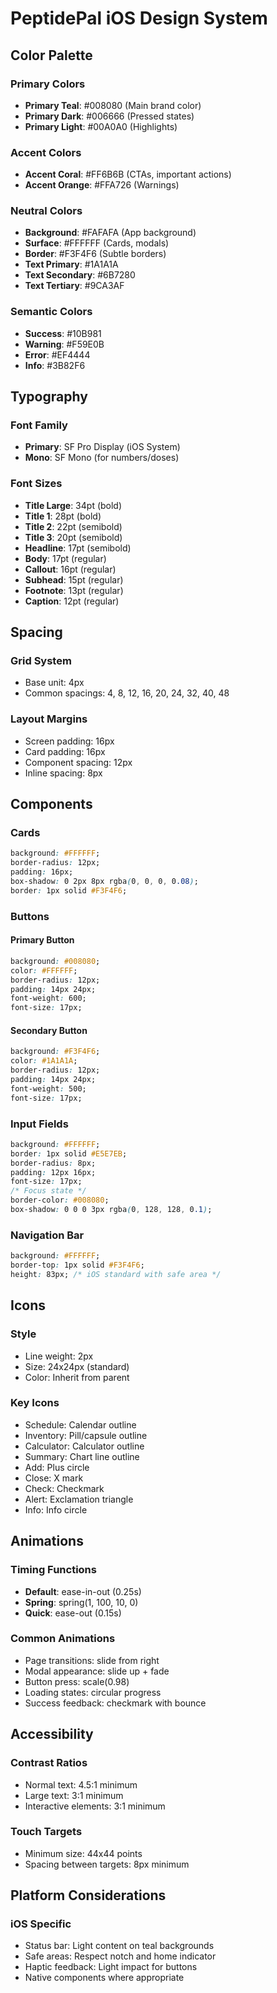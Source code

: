 # PeptidePal iOS Design System

## Color Palette

### Primary Colors
- **Primary Teal**: #008080 (Main brand color)
- **Primary Dark**: #006666 (Pressed states)
- **Primary Light**: #00A0A0 (Highlights)

### Accent Colors
- **Accent Coral**: #FF6B6B (CTAs, important actions)
- **Accent Orange**: #FFA726 (Warnings)

### Neutral Colors
- **Background**: #FAFAFA (App background)
- **Surface**: #FFFFFF (Cards, modals)
- **Border**: #F3F4F6 (Subtle borders)
- **Text Primary**: #1A1A1A
- **Text Secondary**: #6B7280
- **Text Tertiary**: #9CA3AF

### Semantic Colors
- **Success**: #10B981
- **Warning**: #F59E0B
- **Error**: #EF4444
- **Info**: #3B82F6

## Typography

### Font Family
- **Primary**: SF Pro Display (iOS System)
- **Mono**: SF Mono (for numbers/doses)

### Font Sizes
- **Title Large**: 34pt (bold)
- **Title 1**: 28pt (bold)
- **Title 2**: 22pt (semibold)
- **Title 3**: 20pt (semibold)
- **Headline**: 17pt (semibold)
- **Body**: 17pt (regular)
- **Callout**: 16pt (regular)
- **Subhead**: 15pt (regular)
- **Footnote**: 13pt (regular)
- **Caption**: 12pt (regular)

## Spacing

### Grid System
- Base unit: 4px
- Common spacings: 4, 8, 12, 16, 20, 24, 32, 40, 48

### Layout Margins
- Screen padding: 16px
- Card padding: 16px
- Component spacing: 12px
- Inline spacing: 8px

## Components

### Cards
```css
background: #FFFFFF;
border-radius: 12px;
padding: 16px;
box-shadow: 0 2px 8px rgba(0, 0, 0, 0.08);
border: 1px solid #F3F4F6;
```

### Buttons

#### Primary Button
```css
background: #008080;
color: #FFFFFF;
border-radius: 12px;
padding: 14px 24px;
font-weight: 600;
font-size: 17px;
```

#### Secondary Button
```css
background: #F3F4F6;
color: #1A1A1A;
border-radius: 12px;
padding: 14px 24px;
font-weight: 500;
font-size: 17px;
```

### Input Fields
```css
background: #FFFFFF;
border: 1px solid #E5E7EB;
border-radius: 8px;
padding: 12px 16px;
font-size: 17px;
/* Focus state */
border-color: #008080;
box-shadow: 0 0 0 3px rgba(0, 128, 128, 0.1);
```

### Navigation Bar
```css
background: #FFFFFF;
border-top: 1px solid #F3F4F6;
height: 83px; /* iOS standard with safe area */
```

## Icons

### Style
- Line weight: 2px
- Size: 24x24px (standard)
- Color: Inherit from parent

### Key Icons
- Schedule: Calendar outline
- Inventory: Pill/capsule outline
- Calculator: Calculator outline
- Summary: Chart line outline
- Add: Plus circle
- Close: X mark
- Check: Checkmark
- Alert: Exclamation triangle
- Info: Info circle

## Animations

### Timing Functions
- **Default**: ease-in-out (0.25s)
- **Spring**: spring(1, 100, 10, 0)
- **Quick**: ease-out (0.15s)

### Common Animations
- Page transitions: slide from right
- Modal appearance: slide up + fade
- Button press: scale(0.98)
- Loading states: circular progress
- Success feedback: checkmark with bounce

## Accessibility

### Contrast Ratios
- Normal text: 4.5:1 minimum
- Large text: 3:1 minimum
- Interactive elements: 3:1 minimum

### Touch Targets
- Minimum size: 44x44 points
- Spacing between targets: 8px minimum

## Platform Considerations

### iOS Specific
- Status bar: Light content on teal backgrounds
- Safe areas: Respect notch and home indicator
- Haptic feedback: Light impact for buttons
- Native components where appropriate